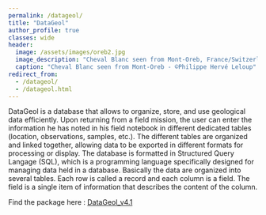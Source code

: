 ```yaml
---
permalink: /datageol/
title: "DataGeol"
author_profile: true
classes: wide
header:
  image: /assets/images/oreb2.jpg
  image_description: "Cheval Blanc seen from Mont-Oreb, France/Switzerland"
  caption: "Cheval Blanc seen from Mont-Oreb - ©Philippe Hervé Leloup"
redirect_from: 
  - /datageol/
  - /datageol.html
---
```


DataGeol is a database that allows to organize, store, and use geological data efficiently. Upon returning from a field mission, the user can enter the information he has noted in his field notebook in different dedicated tables (location, observations, samples, etc.). The different tables are organized and linked together, allowing data to be exported in different formats for processing or display. The database is formatted in Structured Query Langage (SQL), which is a programming language specifically designed for managing data held in a database. Basically the data are organized into several tables. Each row is called a record and each column is a field. The field is a single item of information that describes the content of the column.

Find the package here : [DataGeol_v4.1](https://antoinemercier.github.io/DataGeol/)
